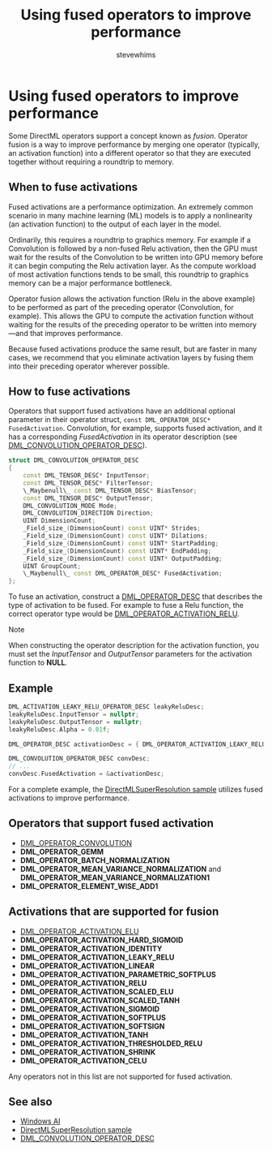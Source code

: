 ﻿---
title: Using fused operators to improve performance
description: Some DirectML operators support a concept known as *fusion*. Operator fusion is a way to improve performance by merging one operator (typically, an activation function) into a different operator so that they are executed together without requiring a roundtrip to memory.
ms.localizationpriority: high
ms.topic: article
ms.date: 11/05/2020
author: stevewhims
ms.author: stwhi
---

# Using fused operators to improve performance

Some DirectML operators support a concept known as *fusion*. Operator fusion is a way to improve performance by merging one operator (typically, an activation function) into a different operator so that they are executed together without requiring a roundtrip to memory.

## When to fuse activations

Fused activations are a performance optimization. An extremely common scenario in many machine learning (ML) models is to apply a nonlinearity (an activation function) to the output of each layer in the model.

Ordinarily, this requires a roundtrip to graphics memory. For example if a Convolution is followed by a non-fused Relu activation, then the GPU must wait for the results of the Convolution to be written into GPU memory before it can begin computing the Relu activation layer. As the compute workload of most activation functions tends to be small, this roundtrip to graphics memory can be a major performance bottleneck.

Operator fusion allows the activation function (Relu in the above example) to be performed as part of the preceding operator (Convolution, for example). This allows the GPU to compute the activation function without waiting for the results of the preceding operator to be written into memory&mdash;and that improves performance.

Because fused activations produce the same result, but are faster in many cases, we recommend that you eliminate activation layers by fusing them into their preceding operator wherever possible.

## How to fuse activations

Operators that support fused activations have an additional optional parameter in their operator struct, `const DML_OPERATOR_DESC* FusedActivation`. Convolution, for example, supports fused activation, and it has a corresponding *FusedActivation* in its operator description (see [DML_CONVOLUTION_OPERATOR_DESC](/windows/win32/api/directml/ns-directml-dml_convolution_operator_desc)).

```cpp
struct DML_CONVOLUTION_OPERATOR_DESC
{
    const DML_TENSOR_DESC* InputTensor;
    const DML_TENSOR_DESC* FilterTensor;
    \_Maybenull\_ const DML_TENSOR_DESC* BiasTensor;
    const DML_TENSOR_DESC* OutputTensor;
    DML_CONVOLUTION_MODE Mode;
    DML_CONVOLUTION_DIRECTION Direction;
    UINT DimensionCount;
    _Field_size_(DimensionCount) const UINT* Strides;
    _Field_size_(DimensionCount) const UINT* Dilations;
    _Field_size_(DimensionCount) const UINT* StartPadding;
    _Field_size_(DimensionCount) const UINT* EndPadding;
    _Field_size_(DimensionCount) const UINT* OutputPadding;
    UINT GroupCount;
    \_Maybenull\_ const DML_OPERATOR_DESC* FusedActivation;
};
```

To fuse an activation, construct a [DML_OPERATOR_DESC](/windows/win32/api/directml/ns-directml-dml_operator_desc) that describes the type of activation to be fused. For example to fuse a Relu function, the correct operator type would be [DML_OPERATOR_ACTIVATION_RELU](/windows/win32/api/directml/ne-directml-dml_operator_type).

> [!NOTE]
> When constructing the operator description for the activation function, you must set the *InputTensor* and *OutputTensor* parameters for the activation function to **NULL**.

## Example

```cpp
DML_ACTIVATION_LEAKY_RELU_OPERATOR_DESC leakyReluDesc;
leakyReluDesc.InputTensor = nullptr;
leakyReluDesc.OutputTensor = nullptr;
leakyReluDesc.Alpha = 0.01f;

DML_OPERATOR_DESC activationDesc = { DML_OPERATOR_ACTIVATION_LEAKY_RELU, &leakyReluDesc };

DML_CONVOLUTION_OPERATOR_DESC convDesc;
// ...
convDesc.FusedActivation = &activationDesc;
```

For a complete example, the [DirectMLSuperResolution sample](https://github.com/microsoft/DirectML/tree/master/Samples) utilizes fused activations to improve performance.

## Operators that support fused activation

* [DML_OPERATOR_CONVOLUTION](/windows/win32/api/directml/ne-directml-dml_operator_type)
* **DML_OPERATOR_GEMM**
* **DML_OPERATOR_BATCH_NORMALIZATION**
* **DML_OPERATOR_MEAN_VARIANCE_NORMALIZATION** and **DML_OPERATOR_MEAN_VARIANCE_NORMALIZATION1**
* **DML_OPERATOR_ELEMENT_WISE_ADD1**

## Activations that are supported for fusion

* [DML_OPERATOR_ACTIVATION_ELU](/windows/win32/api/directml/ne-directml-dml_operator_type)
* **DML_OPERATOR_ACTIVATION_HARD_SIGMOID**
* **DML_OPERATOR_ACTIVATION_IDENTITY**
* **DML_OPERATOR_ACTIVATION_LEAKY_RELU**
* **DML_OPERATOR_ACTIVATION_LINEAR**
* **DML_OPERATOR_ACTIVATION_PARAMETRIC_SOFTPLUS**
* **DML_OPERATOR_ACTIVATION_RELU**
* **DML_OPERATOR_ACTIVATION_SCALED_ELU**
* **DML_OPERATOR_ACTIVATION_SCALED_TANH**
* **DML_OPERATOR_ACTIVATION_SIGMOID**
* **DML_OPERATOR_ACTIVATION_SOFTPLUS**
* **DML_OPERATOR_ACTIVATION_SOFTSIGN**
* **DML_OPERATOR_ACTIVATION_TANH**
* **DML_OPERATOR_ACTIVATION_THRESHOLDED_RELU**
* **DML_OPERATOR_ACTIVATION_SHRINK**
* **DML_OPERATOR_ACTIVATION_CELU**

Any operators not in this list are not supported for fused activation.

## See also

* [Windows AI](/windows/ai/)
* [DirectMLSuperResolution sample](https://github.com/microsoft/DirectML/tree/master/Samples)    
* [DML_CONVOLUTION_OPERATOR_DESC](/windows/win32/api/directml/ns-directml-dml_convolution_operator_desc)
